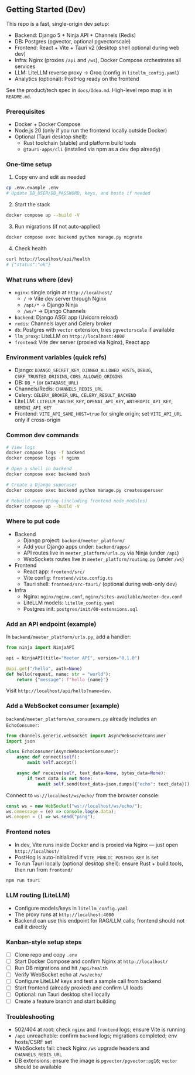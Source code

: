 ## Getting Started (Dev)

This repo is a fast, single-origin dev setup:

- Backend: Django 5 + Ninja API + Channels (Redis)
- DB: Postgres (pgvector, optional pgvectorscale)
- Frontend: React + Vite + Tauri v2 (desktop shell optional during web dev)
- Infra: Nginx (proxies `/api` and `/ws`), Docker Compose orchestrates all services
- LLM: LiteLLM reverse proxy → Groq (config in `litellm_config.yaml`)
- Analytics (optional): PostHog ready on the frontend

See the product/tech spec in `docs/Idea.md`. High-level repo map is in `README.md`.

### Prerequisites

- Docker + Docker Compose
- Node.js 20 (only if you run the frontend locally outside Docker)
- Optional (Tauri desktop shell):
  - Rust toolchain (stable) and platform build tools
  - `@tauri-apps/cli` (installed via npm as a dev dep already)

### One-time setup

1. Copy env and edit as needed

```bash
cp .env.example .env
# Update DB_USER/DB_PASSWORD, keys, and hosts if needed
```

2. Start the stack

```bash
docker compose up --build -V
```

3. Run migrations (if not auto-applied)

```bash
docker compose exec backend python manage.py migrate
```

4. Check health

```bash
curl http://localhost/api/health
# {"status":"ok"}
```

### What runs where (dev)

- `nginx`: single origin at `http://localhost/`
  - `/` → Vite dev server through Nginx
  - `/api/*` → Django Ninja
  - `/ws/*` → Django Channels
- `backend`: Django ASGI app (Uvicorn reload)
- `redis`: Channels layer and Celery broker
- `db`: Postgres with `vector` extension, tries `pgvectorscale` if available
- `llm_proxy`: LiteLLM on `http://localhost:4000`
- `frontend`: Vite dev server (proxied via Nginx), React app

### Environment variables (quick refs)

- Django: `DJANGO_SECRET_KEY`, `DJANGO_ALLOWED_HOSTS`, `DEBUG`, `CSRF_TRUSTED_ORIGINS`, `CORS_ALLOWED_ORIGINS`
- DB: `DB_*` (or `DATABASE_URL`)
- Channels/Redis: `CHANNELS_REDIS_URL`
- Celery: `CELERY_BROKER_URL`, `CELERY_RESULT_BACKEND`
- LiteLLM: `LITELLM_MASTER_KEY`, `OPENAI_API_KEY`, `ANTHROPIC_API_KEY`, `GEMINI_API_KEY`
- Frontend: `VITE_API_SAME_HOST=true` for single origin; set `VITE_API_URL` only if cross-origin

### Common dev commands

```bash
# View logs
docker compose logs -f backend
docker compose logs -f nginx

# Open a shell in backend
docker compose exec backend bash

# Create a Django superuser
docker compose exec backend python manage.py createsuperuser

# Rebuild everything (including frontend node_modules)
docker compose up --build -V
```

### Where to put code

- Backend
  - Django project: `backend/meeter_platform/`
  - Add your Django apps under: `backend/apps/`
  - API routes live in `meeter_platform/urls.py` via Ninja (under `/api`)
  - WebSockets routes live in `meeter_platform/routing.py` (under `/ws`)
- Frontend
  - React app: `frontend/src/`
  - Vite config: `frontend/vite.config.ts`
  - Tauri shell: `frontend/src-tauri/` (optional during web-only dev)
- Infra
  - Nginx: `nginx/nginx.conf`, `nginx/sites-available/meeter-dev.conf`
  - LiteLLM models: `litellm_config.yaml`
  - Postgres init: `postgres/init/00-extensions.sql`

### Add an API endpoint (example)

In `backend/meeter_platform/urls.py`, add a handler:

```python
from ninja import NinjaAPI

api = NinjaAPI(title="Meeter API", version="0.1.0")

@api.get("/hello", auth=None)
def hello(request, name: str = "world"):
    return {"message": f"hello {name}"}
```

Visit `http://localhost/api/hello?name=dev`.

### Add a WebSocket consumer (example)

`backend/meeter_platform/ws_consumers.py` already includes an `EchoConsumer`:

```python
from channels.generic.websocket import AsyncWebsocketConsumer
import json

class EchoConsumer(AsyncWebsocketConsumer):
    async def connect(self):
        await self.accept()

    async def receive(self, text_data=None, bytes_data=None):
        if text_data is not None:
            await self.send(text_data=json.dumps({"echo": text_data}))
```

Connect to `ws://localhost/ws/echo/` from the browser console:

```js
const ws = new WebSocket("ws://localhost/ws/echo/");
ws.onmessage = (e) => console.log(e.data);
ws.onopen = () => ws.send("ping");
```

### Frontend notes

- In dev, Vite runs inside Docker and is proxied via Nginx — just open `http://localhost/`
- PostHog is auto-initialized if `VITE_PUBLIC_POSTHOG_KEY` is set
- To run Tauri locally (optional desktop shell): ensure Rust + build tools, then run from `frontend/`

```bash
npm run tauri
```

### LLM routing (LiteLLM)

- Configure models/keys in `litellm_config.yaml`
- The proxy runs at `http://localhost:4000`
- Backend can use this endpoint for RAG/LLM calls; frontend should not call it directly

### Kanban-style setup steps

- [ ] Clone repo and copy `.env`
- [ ] Start Docker Compose and confirm Nginx at `http://localhost/`
- [ ] Run DB migrations and hit `/api/health`
- [ ] Verify WebSocket echo at `/ws/echo/`
- [ ] Configure LiteLLM keys and test a sample call from backend
- [ ] Start frontend (already proxied) and confirm UI loads
- [ ] Optional: run Tauri desktop shell locally
- [ ] Create a feature branch and start building

### Troubleshooting

- 502/404 at root: check `nginx` and `frontend` logs; ensure Vite is running
- `/api` unreachable: confirm `backend` logs; migrations completed; env hosts/CSRF set
- WebSockets fail: check Nginx `/ws` upgrade headers and `CHANNELS_REDIS_URL`
- DB extensions: ensure the image is `pgvector/pgvector:pg16`; `vector` should be available
